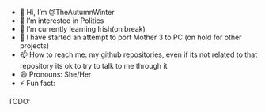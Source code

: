 - 👋 Hi, I’m @TheAutumnWinter
- 👀 I’m interested in Politics
- 🌱 I’m currently learning Irish(on break)
- 💞️ I have started an attempt to port Mother 3 to PC (on hold for other projects)
- 📫 How to reach me: my github repositories, even if its not related to that repository its ok to try to talk to me through it
- 😄 Pronouns: She/Her
- ⚡ Fun fact: 



TODO:

<!---
TheAutumnWinter/TheAutumnWinter is a ✨ special ✨ repository because its `README.md` (this file) appears on your GitHub profile.
You can click the Preview link to take a look at your changes.
--->
